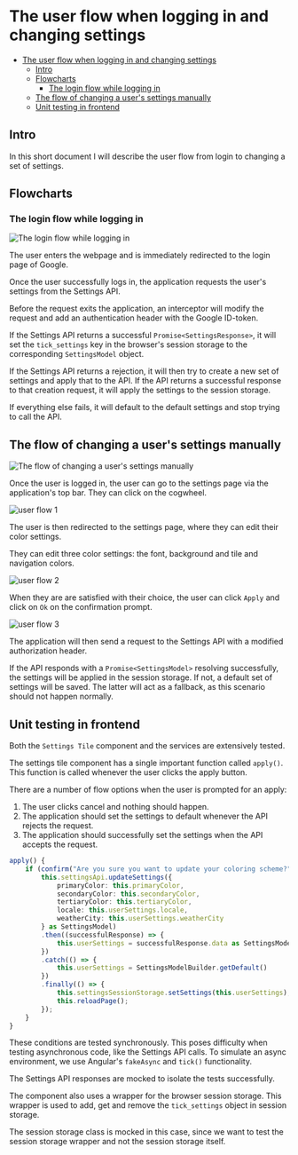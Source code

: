 # The user flow when logging in and changing settings

- [The user flow when logging in and changing settings](#the-user-flow-when-logging-in-and-changing-settings)
  - [Intro](#intro)
  - [Flowcharts](#flowcharts)
    - [The login flow while logging in](#the-login-flow-while-logging-in)
  - [The flow of changing a user's settings manually](#the-flow-of-changing-a-users-settings-manually)
  - [Unit testing in frontend](#unit-testing-in-frontend)

## Intro

In this short document I will describe the user flow from login to changing a set of settings.

## Flowcharts

### The login flow while logging in

![The login flow while logging in](images/10-user-flow-login.jpg)

The user enters the webpage and is immediately redirected to the login page of Google. 

Once the user successfully logs in, the application requests the user's settings from the Settings API. 

Before the request exits the application, an interceptor will modify the request and add an authentication header with the Google ID-token.

If the Settings API returns a successful `Promise<SettingsResponse>`, it will set the `tick_settings` key in the browser's session storage to the corresponding `SettingsModel` object.

If the Settings API returns a rejection, it will then try to create a new set of settings and apply that to the API. If the API returns a successful response to that creation request, it will apply the settings to the session storage.

If everything else fails, it will default to the default settings and stop trying to call the API.

## The flow of changing a user's settings manually

![The flow of changing a user's settings manually](images/10-user-flow-change-settings.jpg)

Once the user is logged in, the user can go to the settings page via the application's top bar. They can click on the cogwheel.

![user flow 1](images/10-change-settings-1.png)

The user is then redirected to the settings page, where they can edit their color settings.

They can edit three color settings: the font, background and tile and navigation colors.

![user flow 2](images/10-change-settings-2.png)

When they are are satisfied with their choice, the user can click `Apply` and click on `Ok` on the confirmation prompt.

![user flow 3](images/10-change-settings-3.png)

The application will then send a request to the Settings API with a modified authorization header. 

If the API responds with a `Promise<SettingsModel>` resolving successfully, the settings will be applied in the session storage. If not, a default set of settings will be saved. The latter will act as a fallback, as this scenario should not happen normally.

## Unit testing in frontend

Both the `Settings Tile` component and the services are extensively tested.

The settings tile component has a single important function called `apply()`. This function is called whenever the user clicks the apply button.

There are a number of flow options when the user is prompted for an apply:

1) The user clicks cancel and nothing should happen.
2) The application should set the settings to default whenever the API rejects the request.
3) The application should successfully set the settings when the API accepts the request.

```ts
apply() {
    if (confirm("Are you sure you want to update your coloring scheme?")) {
        this.settingsApi.updateSettings({
            primaryColor: this.primaryColor,
            secondaryColor: this.secondaryColor,
            tertiaryColor: this.tertiaryColor,
            locale: this.userSettings.locale,
            weatherCity: this.userSettings.weatherCity
        } as SettingsModel)
        .then((successfulResponse) => {
            this.userSettings = successfulResponse.data as SettingsModel
        })
        .catch(() => {
            this.userSettings = SettingsModelBuilder.getDefault()
        })
        .finally(() => {
            this.settingsSessionStorage.setSettings(this.userSettings);
            this.reloadPage();
        });
    }
}
```

These conditions are tested synchronously. This poses difficulty when testing asynchronous code, like the Settings API calls. To simulate an async environment, we use Angular's `fakeAsync` and `tick()` functionality. 

The Settings API responses are mocked to isolate the tests successfully. 

The component also uses a wrapper for the browser session storage. This wrapper is used to add, get and remove the `tick_settings` object in session storage.

The session storage class is mocked in this case, since we want to test the session storage wrapper and not the session storage itself.

